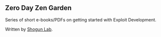 ## Zero Day Zen Garden

Series of short e-books/PDFs on getting started with Exploit Development.

Written by [Shogun Lab](https://github.com/shogunlab).
